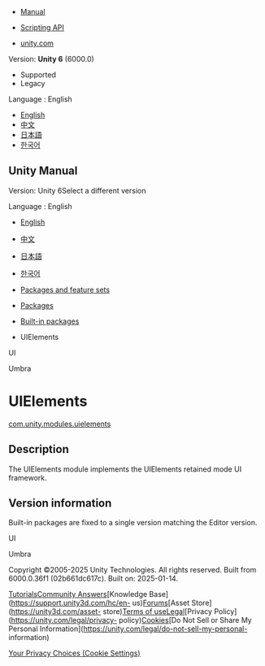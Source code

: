 [](https://docs.unity3d.com)

  * [Manual](../Manual/index.html)
  * [Scripting API](../ScriptReference/index.html)

  * [unity.com](https://unity.com/)

Version: **Unity 6** (6000.0)

  * Supported
  * Legacy

Language : English

  * [English](/Manual/com.unity.modules.uielements.html)
  * [中文](/cn/current/Manual/com.unity.modules.uielements.html)
  * [日本語](/ja/current/Manual/com.unity.modules.uielements.html)
  * [한국어](/kr/current/Manual/com.unity.modules.uielements.html)

[](https://docs.unity3d.com)

## Unity Manual

Version: Unity 6Select a different version

Language : English

  * [English](/Manual/com.unity.modules.uielements.html)
  * [中文](/cn/current/Manual/com.unity.modules.uielements.html)
  * [日本語](/ja/current/Manual/com.unity.modules.uielements.html)
  * [한국어](/kr/current/Manual/com.unity.modules.uielements.html)

  * [Packages and feature sets](PackagesList.html)
  * [Packages](Packages-all.html)
  * [Built-in packages](pack-build.html)
  * UIElements 

[](com.unity.modules.ui.html)

UI

[](com.unity.modules.umbra.html)

Umbra

# UIElements

[com.unity.modules.uielements](https://docs.unity3d.com/6000.0/Documentation/ScriptReference/UnityEngine.UIElementsModule.html)

## Description

The UIElements module implements the UIElements retained mode UI framework.

## Version information

Built-in packages are fixed to a single version matching the Editor version.

[](com.unity.modules.ui.html)

UI

[](com.unity.modules.umbra.html)

Umbra

Copyright ©2005-2025 Unity Technologies. All rights reserved. Built from
6000.0.36f1 (02b661dc617c). Built on: 2025-01-14.

[Tutorials](https://learn.unity.com/)[Community
Answers](https://answers.unity3d.com)[Knowledge
Base](https://support.unity3d.com/hc/en-
us)[Forums](https://forum.unity3d.com)[Asset Store](https://unity3d.com/asset-
store)[Terms of
use](https://docs.unity3d.com/Manual/TermsOfUse.html)[Legal](https://unity.com/legal)[Privacy
Policy](https://unity.com/legal/privacy-
policy)[Cookies](https://unity.com/legal/cookie-policy)[Do Not Sell or Share
My Personal Information](https://unity.com/legal/do-not-sell-my-personal-
information)

[Your Privacy Choices (Cookie Settings)](javascript:void\(0\);)

